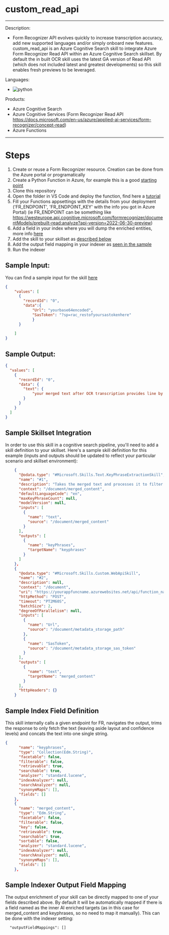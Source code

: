 # custom_read_api
---
Description:
- Form Recognizer API evolves quickly to increase transcription accuracy, add new supported languages and/or simply onboard new features. custom_read_api is an Azure Cognitive Search skill to integrate Azure Form Recognizer Read API within an Azure Cognitive Search skillset. By default the in built OCR skill uses the latest GA version of Read API (which does not included latest and greatest developments) so this skill enables fresh previews to be leveraged.

Languages:
- ![python](https://img.shields.io/badge/language-python-orange)

Products:
- Azure Cognitive Search
- Azure Cognitive Services (Form Recognizer Read API https://docs.microsoft.com/en-us/azure/applied-ai-services/form-recognizer/concept-read)
- Azure Functions
---

# Steps    

1. Create or reuse a Form Recognizer resource. Creation can be done from the Azure portal or programatically
2. Create a Python Function in Azure, for example this is a good [starting point](https://docs.microsoft.com/azure/azure-functions/create-first-function-vs-code-python)
3. Clone this repository
4. Open the folder in VS Code and deploy the function, find here a [tutorial](https://docs.microsoft.com/azure/search/cognitive-search-custom-skill-python)
5. Fill your Functions appsettings with the details from your deployment ('FR_ENDPOINT', 'FR_ENDPOINT_KEY' with the info you got in Azure Portal) (ie FR_ENDPOINT can be something like https://westeurope.api.cognitive.microsoft.com/formrecognizer/documentModels/prebuilt-read:analyze?api-version=2022-06-30-preview) 
6. Add a field in your index where you will dump the enriched entities, more info [here](#sample-index-field-definition)
7. Add the skill to your skillset as [described below](#sample-skillset-integration)
8. Add the output field mapping in your indexer as [seen in the sample](#sample-indexer-output-field-mapping)
9. Run the indexer 

## Sample Input:

You can find a sample input for the skill [here](../main/latestocr/sample.dat)

```json
{
    "values": [
      {
        "recordId": "0",
        "data":{
            "Url": "yourbase64encoded", 
            "SasToken": "?sp=rac_restofyoursastokenhere"
            }
      }
     
    ]
}
```

## Sample Output:

```json
{
  "values": [
    {
      "recordId": "0",
      "data": {
        "text": {
            "your merged text after OCR transcription provides line by line within each of the pages"        
        }
      }
    }
  ]
}
```

## Sample Skillset Integration

In order to use this skill in a cognitive search pipeline, you'll need to add a skill definition to your skillset.
Here's a sample skill definition for this example (inputs and outputs should be updated to reflect your particular scenario and skillset environment):

```json
    {
      "@odata.type": "#Microsoft.Skills.Text.KeyPhraseExtractionSkill",
      "name": "#1",
      "description": "Takes the merged text and processes it to filter only the key phrases",
      "context": "/document/merged_content",
      "defaultLanguageCode": "en",
      "maxKeyPhraseCount": null,
      "modelVersion": null,
      "inputs": [
        {
          "name": "text",
          "source": "/document/merged_content"
        }
      ],
      "outputs": [
        {
          "name": "keyPhrases",
          "targetName": "keyphrases"
        }
      ]
    },
    {
      "@odata.type": "#Microsoft.Skills.Custom.WebApiSkill",
      "name": "#2",
      "description": null,
      "context": "/document",
      "uri": "https://yourappfuncname.azurewebsites.net/api/function_name?code=unique_code_for_auth_here",
      "httpMethod": "POST",
      "timeout": "PT2M60S",
      "batchSize": 2,
      "degreeOfParallelism": null,
      "inputs": [
        {
          "name": "Url",
          "source": "/document/metadata_storage_path"
        },
        {
          "name": "SasToken",
          "source": "/document/metadata_storage_sas_token"
        }
      ],
      "outputs": [
        {
          "name": "text",
          "targetName": "merged_content"
        }
      ],
      "httpHeaders": {}
    }
```

## Sample Index Field Definition

This skill internally calls a given endpoint for FR, navigates the output, trims the response to only fetch the text (leaving aside layout and confidence levels) and concats the text into one single string.

```json
{
      "name": "keyphrases",
      "type": "Collection(Edm.String)",
      "facetable": false,
      "filterable": false,
      "retrievable": true,
      "searchable": true,
      "analyzer": "standard.lucene",
      "indexAnalyzer": null,
      "searchAnalyzer": null,
      "synonymMaps": [],
      "fields": []
    },
    {
      "name": "merged_content",
      "type": "Edm.String",
      "facetable": false,
      "filterable": false,
      "key": false,
      "retrievable": true,
      "searchable": true,
      "sortable": false,
      "analyzer": "standard.lucene",
      "indexAnalyzer": null,
      "searchAnalyzer": null,
      "synonymMaps": [],
      "fields": []
    },
```

## Sample Indexer Output Field Mapping

The output enrichment of your skill can be directly mapped to one of your fields described above. By default it will be automatically mapped if there is a field named as the inner AI enriched targets (as in this case for merged_content and keyphrases, so no need to map it manually). This can be done with the indexer setting:
```
  "outputFieldMappings": []
```
